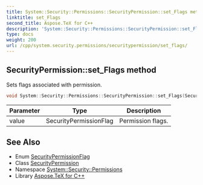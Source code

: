 ```yaml
---
title: System::Security::Permissions::SecurityPermission::set_Flags method
linktitle: set_Flags
second_title: Aspose.TeX for C++
description: 'System::Security::Permissions::SecurityPermission::set_Flags method. Sets flags associated with permission in C++.'
type: docs
weight: 200
url: /cpp/system.security.permissions/securitypermission/set_flags/
---
```

## SecurityPermission::set_Flags method


Sets flags associated with permission.

```cpp
void System::Security::Permissions::SecurityPermission::set_Flags(SecurityPermissionFlag value)
```


| Parameter | Type | Description |
| --- | --- | --- |
| value | SecurityPermissionFlag | Permission flags. |

## See Also

* Enum [SecurityPermissionFlag](../../securitypermissionflag/)
* Class [SecurityPermission](../)
* Namespace [System::Security::Permissions](../../)
* Library [Aspose.TeX for C++](../../../)
